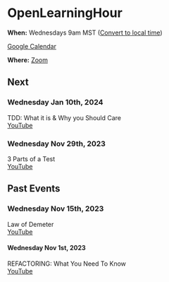 # OpenLearningHour

**When:** Wednesdays 9am MST ([Convert to local time](https://dateful.com/convert/mst-mdt-mountain-time?t=9am))

[Google Calendar](https://calendar.google.com/calendar/u/0?cid=NTFjMzcwYTdhMjcyNzk0YmNjYzVmMmMzY2I2MjMwMjlhZmNlZWVjNGFhZWM1M2MzMzkzZGFjZjJiMjgyZmUwN0Bncm91cC5jYWxlbmRhci5nb29nbGUuY29t) 

**Where:** [Zoom](https://us02web.zoom.us/j/85186614272?pwd=RGxXNytHWGJNeTZLZ3kyOFhtdml1UT09) 

## Next

### Wednesday Jan 10th, 2024
TDD: What it is & Why you Should Care   
[YouTube](https://www.youtube.com/watch?v=OhT0_Xg-vZU)


### Wednesday Nov 29th, 2023
3 Parts of a Test  
[YouTube](https://www.youtube.com/watch?v=8KB5aF6QXe8)

## Past Events

### Wednesday Nov 15th, 2023
Law of Demeter  
[YouTube](https://www.youtube.com/watch?v=Wa49D-akQb8)


####  Wednesday Nov 1st, 2023
REFACTORING: What You Need To Know  
[YouTube](https://www.youtube.com/watch?v=K7xSsNpeM8I)
